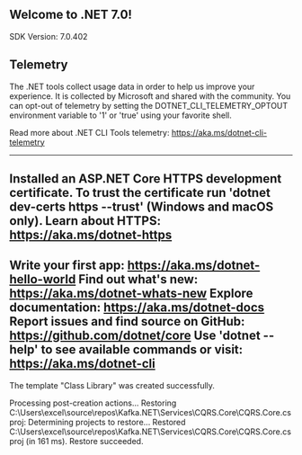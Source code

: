 Welcome to .NET 7.0!
---------------------
SDK Version: 7.0.402

Telemetry
---------
The .NET tools collect usage data in order to help us improve your experience. It is collected by Microsoft and shared with the community. 
You can opt-out of telemetry by setting the DOTNET_CLI_TELEMETRY_OPTOUT environment variable to '1' or 'true' using your favorite shell.   

Read more about .NET CLI Tools telemetry: https://aka.ms/dotnet-cli-telemetry

----------------
Installed an ASP.NET Core HTTPS development certificate.
To trust the certificate run 'dotnet dev-certs https --trust' (Windows and macOS only).
Learn about HTTPS: https://aka.ms/dotnet-https
----------------
Write your first app: https://aka.ms/dotnet-hello-world
Find out what's new: https://aka.ms/dotnet-whats-new
Explore documentation: https://aka.ms/dotnet-docs
Report issues and find source on GitHub: https://github.com/dotnet/core
Use 'dotnet --help' to see available commands or visit: https://aka.ms/dotnet-cli
--------------------------------------------------------------------------------------
The template "Class Library" was created successfully.

Processing post-creation actions...
Restoring C:\Users\excel\source\repos\Kafka.NET\Services\CQRS.Core\CQRS.Core.csproj:
  Determining projects to restore...
  Restored C:\Users\excel\source\repos\Kafka.NET\Services\CQRS.Core\CQRS.Core.csproj (in 161 ms).
Restore succeeded.